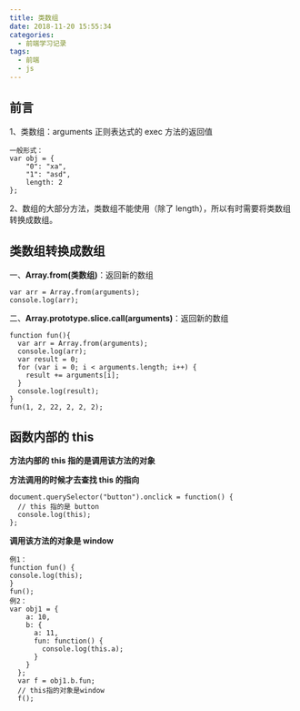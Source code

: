 ```yaml
---
title: 类数组
date: 2018-11-20 15:55:34
categories:
  - 前端学习记录
tags:
  - 前端
  - js
---
```


## 前言

1、类数组：arguments 正则表达式的 exec 方法的返回值

    一般形式：
    var obj = {
        "0": "xa",
        "1": "asd",
        length: 2
    };

2、数组的大部分方法，类数组不能使用（除了 length），所以有时需要将类数组转换成数组。

## 类数组转换成数组

一、**Array.from(类数组)**：返回新的数组

    var arr = Array.from(arguments);
    console.log(arr);

二、**Array.prototype.slice.call(arguments)**：返回新的数组

    function fun(){
      var arr = Array.from(arguments);
      console.log(arr);
      var result = 0;
      for (var i = 0; i < arguments.length; i++) {
        result += arguments[i];
      }
      console.log(result);
    }
    fun(1, 2, 22, 2, 2, 2);

## 函数内部的 this

**方法内部的 this 指的是调用该方法的对象**

**方法调用的时候才去查找 this 的指向**

    document.querySelector("button").onclick = function() {
      // this 指的是 button
      console.log(this);
    };

**调用该方法的对象是 window**

    例1：
    function fun() {
    console.log(this);
    }
    fun();
    例2：
    var obj1 = {
        a: 10,
        b: {
          a: 11,
          fun: function() {
            console.log(this.a);
          }
        }
      };
      var f = obj1.b.fun;
      // this指的对象是window
      f();
